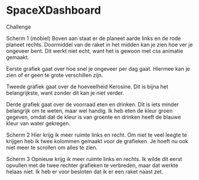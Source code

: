 # SpaceXDashboard
Challenge


Scherm 1 (mobiel)
Boven aan staat er de planeet aarde links en de rode planeet rechts. Doormiddel van de raket in het midden kan je zien hoe ver je ongeveer bent. Dit werkt niet echt, want het is gewoon met css animatie gemaakt.

Eerste grafiek gaat over hoe snel je ongeveer per dag gaat. Hiermee kan je zien of er geen te grote verschillen zijn. 

Tweede grafiek gaat over de hoeveelheid Kerosine. Dit is bijna het belangrijkste, want zonder dit kan je niet verder.

Derde grafiek gaat over de voorraad eten en drinken. Dit is iets minder belangrijk om te weten, maar wel handig. Ik heb eten de kleur groen gegeven, omdat dat de kleur is van groente en drinken heeft de blauwe kleur van water gekregen.

Scherm 2
Hier krijg ik meer ruimte links en recht. Om niet te veel leegte te krijgen heb ik twee kolommen gemaakt voor de grafieken. Je hoeft nu ook niet meer te scrollen om alles te zien.

Scherm 3
Opnieuw krijg ik meer ruimte links en rechts. Ik wilde dit eerst opvullen met de twee rechter grafieken te verbreden, maar dat werkte helaas niet. Ik heb er voor besloten dat ik er een raket naast zet.
